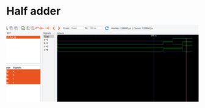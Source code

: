 <h1>Half adder </h1>

<img src="./Screenshot from 2024-02-20 22-03-50.png" alt="half adder using vhdl">